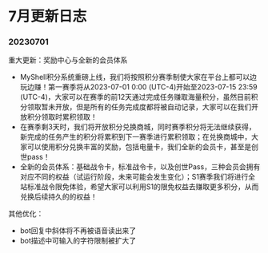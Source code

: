 # 7月更新日志

### 20230701

重大更新：奖励中心与全新的会员体系

* MyShell积分系统重磅上线，我们将按照积分赛季制使大家在平台上都可以边玩边赚！第一赛季将从2023-07-01 0:00 (UTC-4)开始至2023-07-15 23:59 (UTC-4)，大家可以在赛季的前12天通过完成任务赚取海量积分，虽然目前积分领取暂未开放，但是所有的任务完成度都将被自动记录，大家可以在我们开放积分领取时累积领取！
* 在赛季剩3天时，我们将开放积分兑换商城，同时赛季积分将无法继续获得，新完成的任务产生的积分将累积到下一赛季进行累积领取；在兑换商城中，大家可以使用积分兑换丰富的奖励，包括电量卡，我们全新的会员卡，甚至是创世pass！
* 全新的会员体系：基础战令卡，标准战令卡，以及创世Pass，三种会员会拥有对应不同的权益（试运行阶段，未来可能会发生变化）；S1赛季我们将进行全站标准战令限免体验，希望大家可以利用S1的限免权益去赚取更多积分，从而兑换后续持久的的权益！

其他优化：

* bot回复中斜体将不再被语音读出来了
* bot描述中可输入的字符限制被扩大了
